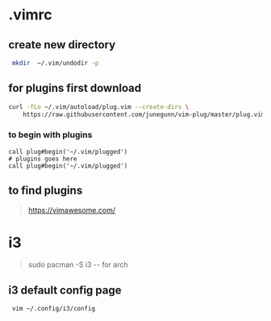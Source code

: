 # .vimrc

## create new directory 
```bash
 mkdir  ~/.vim/undodir -p
 ```

## for plugins first download
```bash
curl -fLo ~/.vim/autoload/plug.vim --create-dirs \
    https://raw.githubusercontent.com/junegunn/vim-plug/master/plug.vim
```
    
### to begin with plugins
```vim
call plug#begin('~/.vim/plugged')
# plugins goes here
call plug#begin('~/.vim/plugged')
```

## to find plugins
> https://vimawesome.com/

# i3
> sudo pacman -S i3 -- for arch

## i3 default config page
```bash
 vim ~/.config/i3/config
```
